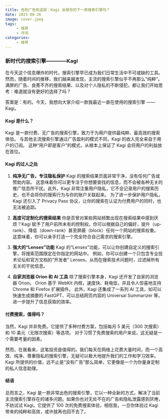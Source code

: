 ```yaml
---
title: 告别广告和追踪：Kagi 会是你的下一款搜索引擎吗？
date: 2025-08-26
image: cover.jpeg
tags:
     - 推荐
     - 评测
categories:
     - 推荐
---
```

### **新时代的搜索引擎————Kagi**

在今天这个信息爆炸的时代，搜索引擎早已成为我们日常生活中不可或缺的工具。然而，随着时间的推移，我们越来越发现，主流的搜索引擎似乎不再那么“纯粹”。满屏的广告、良莠不齐的搜索结果、以及对个人隐私的不断侵犯，都让我们开始思考：难道就没有更好的选择了吗？

答案是：有的。今天，我想向大家介绍一款我最近一直在使用的搜索引擎 —— Kagi。

#### **Kagi 是什么？**

Kagi 是一款付费、无广告的搜索引擎，致力于为用户提供最纯粹、最高效的搜索体验。 与其他主流搜索引擎通过广告盈利的模式不同，Kagi 的收入完全来自于用户的订阅。 这种“用户即是客户”的模式，从根本上保证了 Kagi 会将用户的利益放在首位。

#### **Kagi 的过人之处**

1.  **纯净无广告，专注隐私保护**
    Kagi 的搜索结果页面非常干净，没有任何广告或赞助内容。 这意味着你可以更专注于你想要查找的信息，而不会被各种无关的推广信息所干扰。此外，Kagi 非常注重用户隐私，它不会记录用户的搜索历史，也不会将你的搜索行为与你的账户关联起来。 为了进一步保护用户隐私，Kagi 还引入了 Privacy Pass 协议，让你的搜索在认证为付费用户的同时，也无法被追踪。

2.  **高度可定制化的搜索结果**
    你是否曾对某些网站频繁出现在搜索结果中感到厌烦？Kagi 赋予了用户前所未有的控制权。你可以根据自己的偏好，提升（up-rank）、降低（down-rank）甚至屏蔽（block）任何一个网站的搜索权重。 这意味着，你可以亲手打造一个完全符合自己需求的搜索引擎。

3.  **强大的“Lenses”功能**
    Kagi 的“Lenses”功能，可以让你创建自定义的搜索引擎，将搜索范围限定在你指定的网站中。 例如，你可以创建一个只包含专业技术论坛和官方文档的“开发者” Lenses，从而在搜索技术问题时，过滤掉所有无关的干扰信息。

4.  **自家浏览器 Orion 和 AI 工具**
    除了搜索引擎本身，Kagi 还开发了自家的浏览器 Orion。 Orion 基于 WebKit 内核，速度快、耗电低，并且令人惊喜地支持 Chrome 和 Firefox 扩展插件。 此外，Kagi 还集成了一系列 AI 工具，如可以快速生成摘要的 FastGPT、可以总结网页内容的 Universal Summarizer 等，进一步提升了信息获取的效率。

#### **付费搜索，值得吗？**

当然，Kagi 并非免费。它提供了多种付费方案，包括每月 5 美元（300 次搜索）和 10 美元（无限次搜索）等选项。 对于习惯了免费搜索的用户来说，这无疑是一个需要考量的因素。

然而，在我看来，这笔投资是值得的。我们每天在网络上花费大量时间，而一个高效、纯净、尊重隐私的搜索引擎，无疑可以极大地提升我们的工作和学习效率。 Kagi 所提供的价值，远不止是“没有广告”那么简单，它更像是一个为你量身定制的私人信息助理。

#### **结语**

总而言之，Kagi 是一款非常出色的搜索引擎，它以一种全新的方式，解决了当前主流搜索引擎存在的诸多问题。如果你也对无处不在的广告和隐私泄露感到厌倦，不妨试试 Kagi。它提供了 100 次的免费搜索体验，相信我，一旦你体验过 Kagi 带来的纯粹和高效，或许就再也回不去了。







